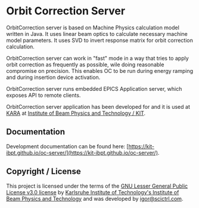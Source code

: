# Orbit Correction Server

OrbitCorrection server is based on Machine Physics calculation model written in Java. 
It uses linear beam optics to calculate necessary machine model parameters. 
It uses SVD to invert response matrix for orbit correction calculation.

OrbitCorrection server can work in "fast" mode in a way that tries to apply orbit correction as frequently as possible, wile doing reasonable compromise on precision. 
This enables OC to be run during energy ramping and during insertion device activation.

OrbitCorrection server runs embedded EPICS Application server, which exposes API to remote clients. 

OrbitCorrection server application has been developed for and it is used at [KARA](https://www.ibpt.kit.edu/kara.php) at [Institute of Beam Physics and Technology / KIT](https://www.ibpt.kit.edu/).

## Documentation

Development documentation can be found here: [https://kit-ibpt.github.io/oc-server/](https://kit-ibpt.github.io/oc-server/).

## Copyright / License

This project is licensed under the terms of the [GNU Lesser General Public License v3.0 license](LICENSE) by 
[Karlsruhe Institute of Technology's Institute of Beam Physics and Technology](https://www.ibpt.kit.edu/) 
and was developed by [igor@scictrl.com](http://scictrl.org).
